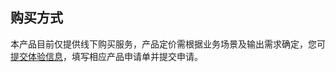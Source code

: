 ## 购买方式
本产品目前仅提供线下购买服务，产品定价需根据业务场景及输出需求确定，您可 [提交体验信息](https://tmpl.cloud.tencent.com/infofeedback)，填写相应产品申请单并提交申请。
